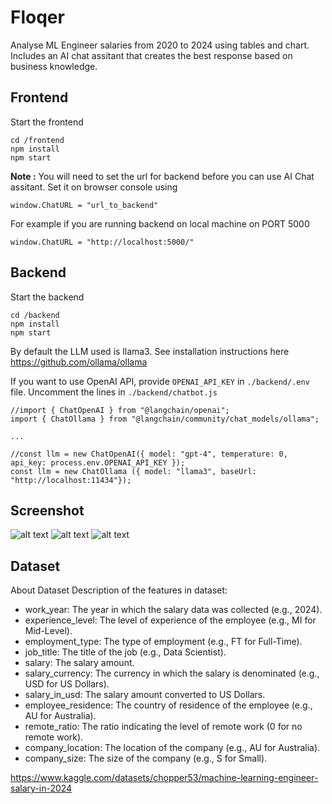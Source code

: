 # Floqer

Analyse ML Engineer salaries from 2020 to 2024 using tables and chart. Includes an AI chat assitant that creates the best response based on business knowledge.

## Frontend

Start the frontend
```
cd /frontend
npm install
npm start
```

**Note :** You will need to set the url for backend before you can use AI Chat assitant. Set it on browser console using
```
window.ChatURL = "url_to_backend"
```

For example if you are running backend on local machine on PORT 5000

```
window.ChatURL = "http://localhost:5000/"
```

## Backend

Start the backend
```
cd /backend
npm install
npm start
```

By default the LLM used is llama3. See installation instructions here https://github.com/ollama/ollama

If you want to use OpenAI API, provide `OPENAI_API_KEY` in `./backend/.env` file.
Uncomment the lines in `./backend/chatbot.js`

```
//import { ChatOpenAI } from "@langchain/openai";
import { ChatOllama } from "@langchain/community/chat_models/ollama";

...

//const llm = new ChatOpenAI({ model: "gpt-4", temperature: 0, api_key: process.env.OPENAI_API_KEY });
const llm = new ChatOllama ({ model: "llama3", baseUrl: "http://localhost:11434"});
```

## Screenshot

![alt text](https://github.com/Amankumar321/floqer/blob/main/demo1.jpg?raw=true)
![alt text](https://github.com/Amankumar321/floqer/blob/main/demo2.jpg?raw=true)
![alt text](https://github.com/Amankumar321/floqer/blob/main/demo3.jpg?raw=true)


## Dataset 

About Dataset
Description of the features in dataset:

- work_year: The year in which the salary data was collected (e.g., 2024).
- experience_level: The level of experience of the employee (e.g., MI for Mid-Level).
- employment_type: The type of employment (e.g., FT for Full-Time).
- job_title: The title of the job (e.g., Data Scientist).
- salary: The salary amount.
- salary_currency: The currency in which the salary is denominated (e.g., USD for US Dollars).
- salary_in_usd: The salary amount converted to US Dollars.
- employee_residence: The country of residence of the employee (e.g., AU for Australia).
- remote_ratio: The ratio indicating the level of remote work (0 for no remote work).
- company_location: The location of the company (e.g., AU for Australia).
- company_size: The size of the company (e.g., S for Small).

https://www.kaggle.com/datasets/chopper53/machine-learning-engineer-salary-in-2024